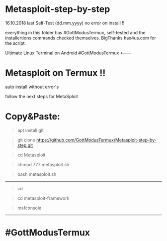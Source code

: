 # Metasploit-step-by-step
16.10.2018 last Self-Test (dd.mm.yyyy)
no error on install !!
 
everything in this folder has #GottModusTermux, self-tested and the installertions commands checked themselves. 
BigThanks hax4us.com for the script.

Ultimate Linux Terminal on Android 
 #GottModusTermux <---

# Metasploit on Termux !!
 auto install without error's
 

follow the next steps for MetaSploit
 # Copy&Paste:
> apt install git

> git clone https://github.com/GottModusTermux/Metasploit-step-by-step.git

> cd Metasploit

> chmod 777 metasploit.sh

> bash metasploit.sh
____

> cd

> cd metasploit-framework

> msfconsole


____
# #GottModusTermux 
